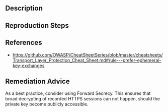 ## Description


## Reproduction Steps


## References

- https://github.com/OWASP/CheatSheetSeries/blob/master/cheatsheets/Transport_Layer_Protection_Cheat_Sheet.md#rule---prefer-ephemeral-key-exchanges


## Remediation Advice

As a best practice, consider using Forward Secrecy. This ensures that broad decrypting of recorded HTTPS sessions can not happen, should the private key become publicly accessible.
